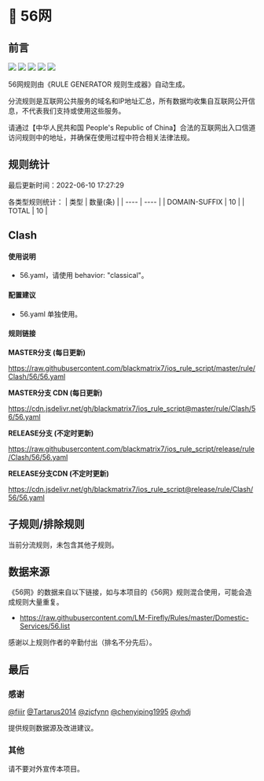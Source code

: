 # 🧸 56网

## 前言

![](https://shields.io/badge/-移除重复规则-ff69b4) ![](https://shields.io/badge/-DOMAIN与DOMAIN--SUFFIX合并-green) ![](https://shields.io/badge/-DOMAIN--SUFFIX间合并-critical) ![](https://shields.io/badge/-DOMAIN--SUFFIX与DOMAIN--KEYWORD合并-blue) ![](https://shields.io/badge/-IP--CIDR(6)合并-blueviolet) 

56网规则由《RULE GENERATOR 规则生成器》自动生成。

分流规则是互联网公共服务的域名和IP地址汇总，所有数据均收集自互联网公开信息，不代表我们支持或使用这些服务。

请通过【中华人民共和国 People's Republic of China】合法的互联网出入口信道访问规则中的地址，并确保在使用过程中符合相关法律法规。

## 规则统计

最后更新时间：2022-06-10 17:27:29

各类型规则统计：
| 类型 | 数量(条)  | 
| ---- | ----  |
| DOMAIN-SUFFIX | 10  | 
| TOTAL | 10  | 


## Clash 

#### 使用说明
- 56.yaml，请使用 behavior: "classical"。

#### 配置建议
- 56.yaml 单独使用。

#### 规则链接
**MASTER分支 (每日更新)**

https://raw.githubusercontent.com/blackmatrix7/ios_rule_script/master/rule/Clash/56/56.yaml

**MASTER分支 CDN (每日更新)**

https://cdn.jsdelivr.net/gh/blackmatrix7/ios_rule_script@master/rule/Clash/56/56.yaml

**RELEASE分支 (不定时更新)**

https://raw.githubusercontent.com/blackmatrix7/ios_rule_script/release/rule/Clash/56/56.yaml

**RELEASE分支CDN (不定时更新)**

https://cdn.jsdelivr.net/gh/blackmatrix7/ios_rule_script@release/rule/Clash/56/56.yaml

## 子规则/排除规则


当前分流规则，未包含其他子规则。

## 数据来源

《56网》的数据来自以下链接，如与本项目的《56网》规则混合使用，可能会造成规则大量重复。

- https://raw.githubusercontent.com/LM-Firefly/Rules/master/Domestic-Services/56.list


感谢以上规则作者的辛勤付出（排名不分先后）。

## 最后

### 感谢

[@fiiir](https://github.com/fiiir) [@Tartarus2014](https://github.com/Tartarus2014) [@zjcfynn](https://github.com/zjcfynn) [@chenyiping1995](https://github.com/chenyiping1995) [@vhdj](https://github.com/vhdj)

提供规则数据源及改进建议。

### 其他

请不要对外宣传本项目。